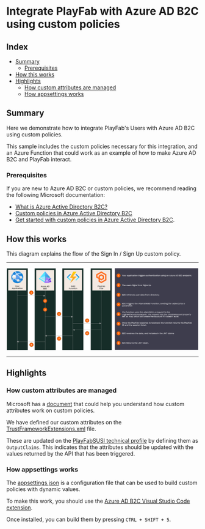 # Integrate PlayFab with Azure AD B2C using custom policies

## Index

- [Summary][summary]
  - [Prerequisites][prerequisites]
- [How this works][how-this-works]
- [Highlights][highlights]
  - [How custom attributes are managed][how-custom-attributes-are-managed]
  - [How appsettings works][how-appsettings-works]

## Summary

Here we demonstrate how to integrate PlayFab's Users with Azure AD B2C using custom policies.

This sample includes the custom policies necessary for this integration, and an Azure Function that could work as an example of how to make Azure AD B2C and PlayFab interact.

### Prerequisites

If you are new to Azure AD B2C or custom policies, we recommend reading the following Microsoft documentation:

- [What is Azure Active Directory B2C?][azure-b2c-overview]
- [Custom policies in Azure Active Directory B2C][custom-policies-overview]
- [Get started with custom policies in Azure Active Directory B2C][custom-policies-get-started].

## How this works

This diagram explains the flow of the Sign In / Sign Up custom policy.

---

![SUSI flow diagram][susi-flow-diagram]

---

## Highlights

### How custom attributes are managed

Microsoft has a [document][custom-attributes-def-doc] that could help you understand how custom attributes work on custom policies.

We have defined our custom attributes on the [TrustFrameworkExtensions.xml][custom-attributes-def] file.

These are updated on the [PlayFabSUSI technical profile][playfabsusi-technical-profile] by defining them as `OutputClaims`. This indicates that the attributes should be updated with the values returned by the API that has been triggered.

### How appsettings works

The [appsettings.json][appsettings-file] is a configuration file that can be used to build custom policies with dynamic values.

To make this work, you should use the [Azure AD B2C Visual Studio Code extension][aadb2c-vsc-extension].

Once installed, you can build them by pressing `CTRL + SHIFT + 5`.

<!-- Index -->
[summary]: #summary
[prerequisites]: #prerequisites
[how-this-works]: #how-this-works
[highlights]: #highlights
[how-custom-attributes-are-managed]: #how-custom-attributes-are-managed
[how-appsettings-works]: #how-appsettings-works

<!-- Images -->
[susi-flow-diagram]: ./document-assets/susi-flow-diagram.png

<!-- External documents -->
[azure-b2c-overview]: https://docs.microsoft.com/azure/active-directory-b2c/overview
[custom-policies-overview]: https://docs.microsoft.com/azure/active-directory-b2c/custom-policy-overview
[custom-policies-get-started]: https://docs.microsoft.com/azure/active-directory-b2c/custom-policy-get-started
[custom-attributes-def-doc]: https://docs.microsoft.com/azure/active-directory-b2c/custom-policy-custom-attributes
[aadb2c-vsc-extension]: https://marketplace.visualstudio.com/items?itemName=AzureADB2CTools.aadb2c

<!-- Internal references -->
[custom-attributes-def]: ./custom-policies/TrustFrameworkExtensions.xml#L18
[playfabsusi-technical-profile]: ./custom-policies/TrustFrameworkExtensions.xml#L50
[appsettings-file]: ./custom-policies/appsettings.json